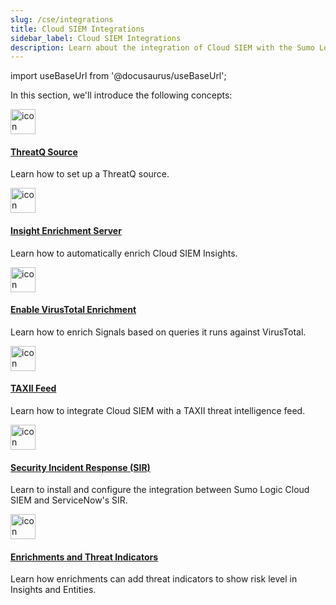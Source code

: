 ```yaml
---
slug: /cse/integrations
title: Cloud SIEM Integrations
sidebar_label: Cloud SIEM Integrations
description: Learn about the integration of Cloud SIEM with the Sumo Logic platform, how to integrate threat intel sources, and leveraging the Cloud SIEM Insight Enrichment Server.
---
```


import useBaseUrl from '@docusaurus/useBaseUrl';

In this section, we'll introduce the following concepts:

<div className="box-wrapper">
<div className="box smallbox card">
  <div className="container">
  <a href="/docs/cse/integrations/configuring-threatq-source-in-cse"><img src={useBaseUrl('img/icons/integrations.png')} alt="icon" width="40"/><h4>ThreatQ Source</h4></a>
  <p>Learn how to set up a ThreatQ source.</p>
  </div>
</div>
<div className="box smallbox card">
  <div className="container">
  <a href="/docs/cse/integrations/insight-enrichment-server"><img src={useBaseUrl('img/icons/integrations.png')} alt="icon" width="40"/><h4>Insight Enrichment Server</h4></a>
  <p>Learn how to automatically enrich Cloud SIEM Insights.</p>
  </div>
</div>
<div className="box smallbox card">
  <div className="container">
  <a href="/docs/cse/integrations/enable-virustotal-enrichment"><img src={useBaseUrl('img/icons/integrations.png')} alt="icon" width="40"/><h4>Enable VirusTotal Enrichment</h4></a>
  <p>Learn how to enrich Signals based on queries it runs against VirusTotal.</p>
  </div>
</div>
<div className="box smallbox card">
  <div className="container">
  <a href="/docs/cse/integrations/integrate-cse-with-taxii-feed"><img src={useBaseUrl('img/icons/integrations.png')} alt="icon" width="40"/><h4>TAXII Feed</h4></a>
  <p>Learn how to integrate Cloud SIEM with a TAXII threat intelligence feed.</p>
  </div>
</div>
<div className="box smallbox card">
  <div className="container">
  <a href="/docs/cse/integrations/security-incident-response-integration"><img src={useBaseUrl('img/icons/integrations.png')} alt="icon" width="40"/><h4>Security Incident Response (SIR)</h4></a>
  <p>Learn to install and configure the integration between Sumo Logic Cloud SIEM and ServiceNow's SIR.</p>
  </div>
</div>
<div className="box smallbox card">
  <div className="container">
  <a href="/docs/cse/integrations/enrichments-and-indicators"><img src={useBaseUrl('img/icons/integrations.png')} alt="icon" width="40"/><h4>Enrichments and Threat Indicators</h4></a>
  <p>Learn how enrichments can add threat indicators to show risk level in Insights and Entities.</p>
  </div>
</div>
</div>

 

